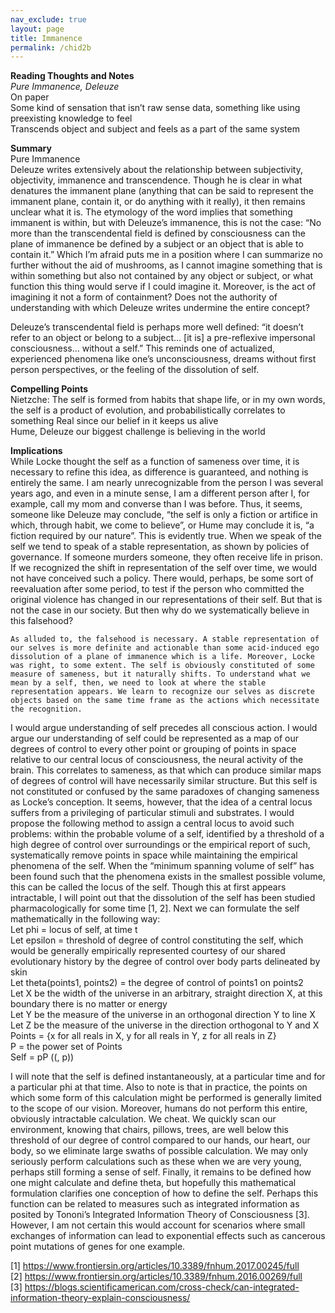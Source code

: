 ```yaml
---      
nav_exclude: true      
layout: page      
title: Immanence  
permalink: /chid2b      
---      
```

**Reading Thoughts and Notes**  
*Pure Immanence, Deleuze*  
On paper  
Some kind of sensation that isn’t raw sense data, something like using preexisting knowledge to feel  
Transcends object and subject and feels as a part of the same system  
  
**Summary**  
Pure Immanence  
Deleuze writes extensively about the relationship between subjectivity, objectivity, immanence and transcendence. Though he is clear in what denatures the immanent plane (anything that can be said to represent the immanent plane, contain it, or do anything with it really), it then remains unclear what it is. The etymology of the word implies that something immanent is within, but with Deleuze’s immanence, this is not the case: “No more than the transcendental field is defined by consciousness can the plane of immanence be defined by a subject or an object that is able to contain it.” Which I’m afraid puts me in a position where I can summarize no further without the aid of mushrooms, as I cannot imagine something that is within something but also not contained by any object or subject, or what function this thing would serve if I could imagine it. Moreover, is the act of imagining it not a form of containment? Does not the authority of understanding with which Deleuze writes undermine the entire concept?  
  
Deleuze’s transcendental field is perhaps more well defined: “it doesn’t refer to an object or belong to a subject… [it is] a pre-reflexive impersonal consciousness… without a self.” This reminds one of actualized, experienced phenomena like one’s unconsciousness, dreams without first person perspectives, or the feeling of the dissolution of self.  
  
**Compelling Points**  
Nietzche: The self is formed from habits that shape life, or in my own words, the self is a product of evolution, and probabilistically correlates to something Real since our belief in it keeps us alive  
Hume, Deleuze our biggest challenge is believing in the world  
  
**Implications**  
While Locke thought the self as a function of sameness over time, it is necessary to refine this idea, as difference is guaranteed, and nothing is entirely the same. I am nearly unrecognizable from the person I was several years ago, and even in a minute sense, I am a different person after I, for example, call my mom and converse than I was before. Thus, it seems, someone like Deleuze may conclude, “the self is only a fiction or artifice in which, through habit, we come to believe”, or Hume may conclude it is, “a fiction required by our nature”. This is evidently true. When we speak of the self we tend to speak of a stable representation, as shown by policies of governance. If someone murders someone, they often receive life in prison. If we recognized the shift in representation of the self over time, we would not have conceived such a policy. There would, perhaps, be some sort of reevaluation after some period, to test if the person who committed the original violence has changed in our representations of their self. But that is not the case in our society. But then why do we systematically believe in this falsehood?  
  
    As alluded to, the falsehood is necessary. A stable representation of our selves is more definite and actionable than some acid-induced ego dissolution of a plane of immanence which is a life. Moreover, Locke was right, to some extent. The self is obviously constituted of some measure of sameness, but it naturally shifts. To understand what we mean by a self, then, we need to look at where the stable representation appears. We learn to recognize our selves as discrete objects based on the same time frame as the actions which necessitate the recognition.   
  
I would argue understanding of self precedes all conscious action. I would argue our understanding of self could be represented as a map of our degrees of control to every other point or grouping of points in space relative to our central locus of consciousness, the neural activity of the brain. This correlates to sameness, as that which can produce similar maps of degrees of control will have necessarily similar structure. But this self is not constituted or confused by the same paradoxes of changing sameness as Locke’s conception. It seems, however, that the idea of a central locus suffers from a privileging of particular stimuli and substrates. I would propose the following method to assign a central locus to avoid such problems: within the probable volume of a self, identified by a threshold of a high degree of control over surroundings or the empirical report of such, systematically remove points in space while maintaining the empirical phenomena of the self. When the “minimum spanning volume of self” has been found such that the phenomena exists in the smallest possible volume, this can be called the locus of the self. Though this at first appears intractable, I will point out that the dissolution of the self has been studied pharmacologically for some time [1, 2]. Next we can formulate the self mathematically in the following way:  
Let phi = locus of self, at time t  
Let epsilon = threshold of degree of control constituting the self, which would be generally empirically represented courtesy of our shared evolutionary history by the degree of control over body parts delineated by skin  
Let theta(points1, points2) = the degree of control of points1 on points2  
Let X be the width of the universe in an arbitrary, straight direction X, at this boundary there is no matter or energy  
Let Y be the measure of the universe in an orthogonal direction Y to line X  
Let Z be the measure of the universe in the direction orthogonal to Y and X  
Points = {x for all reals in X, y for all reals in Y, z for all reals in Z}  
P = the power set of Points  
Self = pP ((, p))  
  
I will note that the self is defined instantaneously, at a particular time and for a particular phi at that time. Also to note is that in practice, the points on which some form of this calculation might be performed is generally limited to the scope of our vision. Moreover, humans do not perform this entire, obviously intractable calculation. We cheat. We quickly scan our environment, knowing that chairs, pillows, trees, are well below this threshold of our degree of control compared to our hands, our heart, our body, so we eliminate large swaths of possible calculation. We may only seriously perform calculations such as these when we are very young, perhaps still forming a sense of self. Finally, it remains to be defined how one might calculate and define theta, but hopefully this mathematical formulation clarifies one conception of how to define the self. Perhaps this function can be related to measures such as integrated information as posited by Tononi’s Integrated Information Theory of Consciousness [3]. However, I am not certain this would account for scenarios where small exchanges of information can lead to exponential effects such as cancerous point mutations of genes for one example.  
  
[1] https://www.frontiersin.org/articles/10.3389/fnhum.2017.00245/full  
[2] https://www.frontiersin.org/articles/10.3389/fnhum.2016.00269/full  
[3] https://blogs.scientificamerican.com/cross-check/can-integrated-information-theory-explain-consciousness/   
  